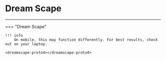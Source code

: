 # Dream Scape

----

<!-- Self-contained Web Component for “Rick's Dreamscape Prototype #4” -->
<script>
class DreamscapeProto4 extends HTMLElement {
  constructor() {
    super();
    this.logs = [];
    const shadow = this.attachShadow({ mode: 'open' });
    shadow.innerHTML = `
      <style>
        :host {
          display: block;
          position: relative;
          width: 100%;
          height: 100vh;
          overflow: hidden;
          background: #111;
        }
        canvas {
          position: absolute;
          top: 0; left: 0;
          width: 100%; height: 100%;
        }
        #fps {
          position: absolute;
          top: 0.3125rem;
          left: 0.3125rem;
          color: #0f0;
          font: 0.75rem monospace;
          z-index: 100;
          pointer-events: none;
          text-shadow: 0 0 5px #0f0;
        }
        #message {
          position: absolute;
          top: 50%; left: 50%;
          transform: translate(-50%, -50%);
          padding: 0.625rem 1.25rem;
          background: rgba(0,0,0,0.7);
          color: #fff;
          font: 1rem monospace;
          border-radius: 0.3125rem;
          display: none;
          z-index: 100;
          pointer-events: none;
        }
      </style>
      <canvas id="canvas" aria-label="Interactive Dreamscape Canvas"></canvas>
      <div id="fps" aria-label="FPS Counter">FPS: --</div>
      <div id="message" aria-live="polite"></div>
    `;
    this.canvas = shadow.getElementById('canvas');
    this.ctx    = this.canvas.getContext('2d');
    this.fpsEl  = shadow.getElementById('fps');
    this.msgEl  = shadow.getElementById('message');
  }

  connectedCallback() {
    const ctx   = this.ctx,
          fpsEl = this.fpsEl,
          msgEl = this.msgEl,
          logs  = this.logs;
    let width, height, lastTap = 0, tapCount = 0, scale = 1, pinchDist = 0;
    let drag = null, dx = 0, dy = 0, msgTimer = 0;
    const petals = [], bursts = [], flings = [];

    // resize canvas & init orb position
    const resize = () => {
      width  = this.canvas.width  = window.innerWidth;
      height = this.canvas.height = window.innerHeight;
    };
    window.addEventListener('resize', resize);
    resize();

    // logging
    const log = e => logs.push({ t: Date.now(), type: e.type, data: e.detail || {} });
    ['touchstart','touchmove','touchend','mousedown','mousemove','mouseup','keydown','deviceorientation','devicemotion']
      .forEach(e => window.addEventListener(e, log));

    // double-tap → radial burst
    const spawnRadial = (x,y) => {
      for(let a=0;a<16;a++){
        const ang = 2*Math.PI*(a/16);
        bursts.push({ x, y, vx: Math.cos(ang)*3, vy: Math.sin(ang)*3, life: 60 });
      }
    };
    window.addEventListener('touchend', e => {
      const now = Date.now();
      if (now - lastTap < 300) {
        const t = e.changedTouches[0];
        spawnRadial(t.clientX, t.clientY);
      }
      lastTap = now;
    });

    // pinch-to-zoom
    window.addEventListener('touchstart', e => {
      if (e.touches.length === 2) {
        const dx = e.touches[0].clientX - e.touches[1].clientX;
        const dy = e.touches[0].clientY - e.touches[1].clientY;
        pinchDist = Math.hypot(dx, dy);
      }
    });
    window.addEventListener('touchmove', e => {
      if (e.touches.length === 2) {
        const dx = e.touches[0].clientX - e.touches[1].clientX;
        const dy = e.touches[0].clientY - e.touches[1].clientY;
        const d  = Math.hypot(dx, dy);
        scale *= d / pinchDist;
        pinchDist = d;
        scale = Math.min(Math.max(scale, 0.5), 3);
      }
    });

    // voice recognition
    if ('webkitSpeechRecognition' in window) {
      const recognition = new webkitSpeechRecognition();
      recognition.continuous = true;
      recognition.onresult = e => {
        const txt = e.results[e.results.length-1][0].transcript.toLowerCase();
        log({ type: 'speech', transcript: txt });
        msgEl.textContent = txt.includes('wubba')
          ? 'Wubba lubba dub dub!'
          : 'You said: ' + txt;
        if (txt.includes('wubba')) speechSynthesis.speak(new SpeechSynthesisUtterance(msgEl.textContent));
        msgEl.style.display = 'block';
        msgTimer = 120;
      };
      recognition.start();
    }

    // fling physics
    window.addEventListener('touchstart', e => {
      const t = e.touches[0];
      drag = { x: t.clientX, y: t.clientY, t: Date.now() };
    });
    window.addEventListener('touchmove', e => {
      const t = e.touches[0];
      dx = t.clientX; dy = t.clientY;
    });
    window.addEventListener('touchend', () => {
      if (drag) {
        const dt = Date.now() - drag.t || 1;
        const vx = (dx - drag.x) / dt * 10;
        const vy = (dy - drag.y) / dt * 10;
        flings.push({ x: drag.x, y: drag.y, vx, vy, trail: [] });
        drag = null;
      }
    });

    // animation & FPS
    let last = performance.now(), frame = 0, fps = 0;
    const update = now => {
      const dt = now - last; last = now; frame++;
      if (frame % 60 === 0) fps = Math.round(1000/dt);
      fpsEl.textContent = 'FPS: ' + fps;

      ctx.save();
        ctx.setTransform(scale,0,0,scale,0,0);
        ctx.clearRect(0,0,width,height);

        // background & swirl
        const px = (window.orientation||0)/90;
        ctx.fillStyle = '#112';
        ctx.fillRect(-width*0.1, -height*0.1, width*1.2, height*1.2);
        const hue = (now/100) % 360;
        ctx.globalCompositeOperation = 'lighter';
        ctx.fillStyle = `hsla(${hue},100%,50%,0.02)`;
        ctx.fillRect(0,0,width,height);
        ctx.globalCompositeOperation = 'source-over';

        // petals
        if (Math.random() < 0.03) {
          petals.push({ x: Math.random()*width, y: -10, vy: Math.random()+0.5, r: Math.random()*3+2 });
        }
        petals.forEach((p,i) => {
          p.y += p.vy;
          ctx.fillStyle = 'rgba(255,182,193,0.7)';
          ctx.beginPath();
          ctx.arc(p.x, p.y, p.r, 0, 2*Math.PI);
          ctx.fill();
        });
        petals.filter(p => p.y < height+10);

        // bursts
        bursts.forEach((b,i) => {
          b.x += b.vx; b.y += b.vy; b.life--;
          ctx.fillStyle = 'white';
          ctx.beginPath();
          ctx.arc(b.x, b.y, 3, 0, 2*Math.PI);
          ctx.fill();
          if (b.life <= 0) bursts.splice(i,1);
        });

        // flings
        flings.forEach((o,i) => {
          o.vy += 0.5; o.x += o.vx; o.y += o.vy;
          o.trail.push({ x: o.x, y: o.y });
          ctx.beginPath();
          o.trail.slice(-10).forEach((pt,j) => {
            ctx.globalAlpha = j/10;
            ctx.lineTo(pt.x, pt.y);
          });
          ctx.strokeStyle = 'cyan';
          ctx.stroke();
          ctx.globalAlpha = 1;
          ctx.beginPath();
          ctx.fillStyle = 'cyan';
          ctx.arc(o.x, o.y, 5, 0, 2*Math.PI);
          ctx.fill();
          if (o.y > height+50) flings.splice(i,1);
        });

      ctx.restore();

      // hide message
      if (msgTimer-- <= 0) msgEl.style.display = 'none';

      requestAnimationFrame(update);
    };
    requestAnimationFrame(update);

    // send logs on exit
    window.addEventListener('beforeunload', () => {
      navigator.sendBeacon('/log', JSON.stringify(logs));
    });
  }
}

customElements.define('dreamscape-proto4', DreamscapeProto4);
</script>

=== "Dream Scape"

    !!! info
        On mobile, this may function differently. For best results, check out on your laptop.

    <dreamscape-proto4></dreamscape-proto4>